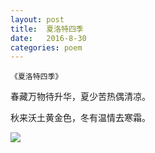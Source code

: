 ```yaml
---
layout: post
title:  夏洛特四季
date:   2016-8-30
categories: poem
---
```

`《夏洛特四季》`

春藏万物待升华，夏少苦热偶清凉。

秋来沃土黄金色，冬有温情去寒霜。

<!--more-->

![]({{site.url}}/Images/22.png)